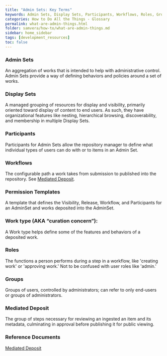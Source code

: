 ```yaml
---
title: "Admin Sets: Key Terms"
keywords: Admin Sets, Display Sets, Participants, Workflows, Roles, Groups
categories: How to Do All the Things - Glossary
permalink: what-are-admin-things.html
folder: samvera/how-to/what-are-admin-things.md
sidebar: home_sidebar
tags: [development_resources]
toc: false
---
```


### Admin Sets

An aggregation of works that is intended to help with administrative control. Admin Sets provide a way of defining behaviors and policies around a set of works.

### Display Sets

A managed grouping of resources for display and visibility, primarily oriented toward display of content to end users.  As such, they have organizational features like nesting, hierarchical browsing, discoverability, and membership in multiple Display Sets.

### Participants

Participants for Admin Sets allow the repository manager to define what individual types of users can do with or to items in an Admin Set.

### Workflows

The configurable path a work takes from submission to published into the repository. See [Mediated Deposit](#mediated-deposit).

### Permission Templates

A template that defines the Visibility, Release, Workflow, and Participants for an AdminSet and works deposited into the AdminSet.

### Work type (AKA “curation concern”):

A Work type helps define some of the features and behaviors of a deposited work.

### Roles

The functions a person performs during a step in a workflow, like 'creating work' or 'approving work.' Not to be confused with user roles like 'admin.'

### Groups

Groups of users, controlled by administrators; can refer to only end-users or groups of administrators.

### Mediated Deposit
 The group of steps necessary for reviewing an ingested an item and its metadata, culminating in approval before publishing it for public viewing.

### Reference Documents

[Mediated Deposit](https://github.com/samvera/sufia/wiki/Mediated-Deposit-Workflow)
